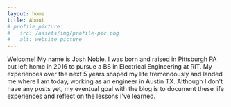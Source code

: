 ```yaml
---
layout: home
title: About
# profile_picture:
#   src: /assets/img/profile-pic.png
#   alt: website picture
---
```


<p>Welcome! My name is Josh Noble. I was born and raised in Pittsburgh PA but left home in 2016 to pursue a BS in Electrical Engineering at RIT. My experiences over the next 5 years shaped my life tremendously and landed me where I am today, working as an engineer in Austin TX. Although I don't have any posts yet, my eventual goal with the blog is to document these life experiences and reflect on the lessons I've learned.</p>
